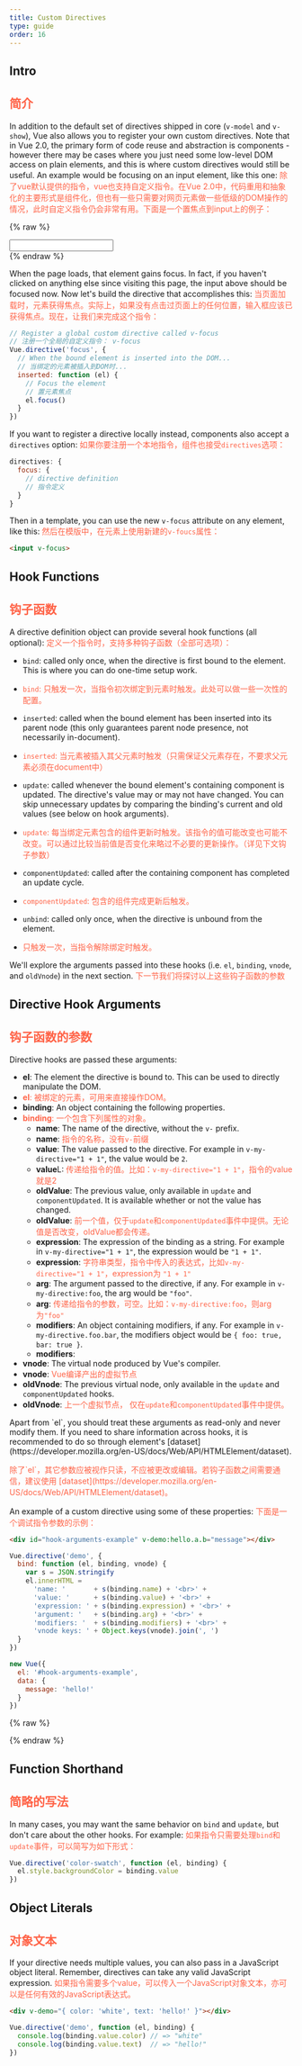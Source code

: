 ```yaml
---
title: Custom Directives
type: guide
order: 16
---
```


## Intro
## <font color="#FF6347">简介</font>

In addition to the default set of directives shipped in core (`v-model` and `v-show`), Vue also allows you to register your own custom directives. Note that in Vue 2.0, the primary form of code reuse and abstraction is components - however there may be cases where you just need some low-level DOM access on plain elements, and this is where custom directives would still be useful. An example would be focusing on an input element, like this one:
<font color="#FF6347">
除了vue默认提供的指令，vue也支持自定义指令。在Vue 2.0中，代码重用和抽象化的主要形式是组件化，但也有一些只需要对网页元素做一些低级的DOM操作的情况，此时自定义指令仍会非常有用。下面是一个置焦点到input上的例子：
</font>


{% raw %}
<div id="simplest-directive-example" class="demo">
  <input v-focus>
</div>
<script>
Vue.directive('focus', {
  inserted: function (el) {
    el.focus()
  }
})
new Vue({
  el: '#simplest-directive-example'
})
</script>
{% endraw %}

When the page loads, that element gains focus. In fact, if you haven't clicked on anything else since visiting this page, the input above should be focused now. Now let's build the directive that accomplishes this:
<font color="#FF6347">
当页面加载时，元素获得焦点。实际上，如果没有点击过页面上的任何位置，输入框应该已获得焦点。现在，让我们来完成这个指令：
</font>

``` js
// Register a global custom directive called v-focus
// 注册一个全局的自定义指令： v-focus
Vue.directive('focus', {
  // When the bound element is inserted into the DOM...
  // 当绑定的元素被插入到DOM时...
  inserted: function (el) {
    // Focus the element
    // 置元素焦点
    el.focus()
  }
})
```

If you want to register a directive locally instead, components also accept a `directives` option:
<font color="#FF6347">
如果你要注册一个本地指令，组件也接受`directives`选项：
</font>

``` js
directives: {
  focus: {
    // directive definition
    // 指令定义
  }
}
```

Then in a template, you can use the new `v-focus` attribute on any element, like this:
<font color="#FF6347">
然后在模版中，在元素上使用新建的`v-foucs`属性：
</font>

``` html
<input v-focus>
```

## Hook Functions
## <font color="#FF6347">钩子函数</font>

A directive definition object can provide several hook functions (all optional):
<font color="#FF6347">
定义一个指令时，支持多种钩子函数（全部可选项）：
</font>

- `bind`: called only once, when the directive is first bound to the element. This is where you can do one-time setup work.
- <font color="#FF6347">`bind`: 只触发一次，当指令初次绑定到元素时触发。此处可以做一些一次性的配置。</font>

- `inserted`: called when the bound element has been inserted into its parent node (this only guarantees parent node presence, not necessarily in-document).
- <font color="#FF6347">`inserted`: 当元素被插入其父元素时触发（只需保证父元素存在，不要求父元素必须在document中）</font>

- `update`: called whenever the bound element's containing component is updated. The directive's value may or may not have changed. You can skip unnecessary updates by comparing the binding's current and old values (see below on hook arguments).
- <font color="#FF6347">`update`: 每当绑定元素包含的组件更新时触发。该指令的值可能改变也可能不改变。可以通过比较当前值是否变化来略过不必要的更新操作。（详见下文钩子参数）</font>

- `componentUpdated`: called after the containing component has completed an update cycle.
- <font color="#FF6347">`componentUpdated`: 包含的组件完成更新后触发。</font>

- `unbind`: called only once, when the directive is unbound from the element.
- <font color="#FF6347">只触发一次，当指令解除绑定时触发。</font>

We'll explore the arguments passed into these hooks (i.e. `el`, `binding`, `vnode`, and `oldVnode`) in the next section.
<font color="#FF6347">下一节我们将探讨以上这些钩子函数的参数</font>

## Directive Hook Arguments
## <font color="#FF6347">钩子函数的参数</font>

Directive hooks are passed these arguments:
<font color="#FF6347"></font>

- **el**: The element the directive is bound to. This can be used to directly manipulate the DOM.
- <font color="#FF6347">**el**: 被绑定的元素，可用来直接操作DOM。</font>
- **binding**: An object containing the following properties.
- <font color="#FF6347">**binding**: 一个包含下列属性的对象。</font>
  - **name**: The name of the directive, without the `v-` prefix.
  - **name**: <font color=#FF6347>指令的名称，没有`v-`前缀</font>
  - **value**: The value passed to the directive. For example in `v-my-directive="1 + 1"`, the value would be `2`.
  - **value**L: <font color="#FF6347">传递给指令的值。比如：`v-my-directive="1 + 1"`，指令的value就是2</font>
  - **oldValue**: The previous value, only available in `update` and `componentUpdated`. It is available whether or not the value has changed.
  - **oldValue**: <font color="#FF6347">前一个值，仅于`update`和`componentUpdated`事件中提供。无论值是否改变，oldValue都会传递。</font>
  - **expression**: The expression of the binding as a string. For example in `v-my-directive="1 + 1"`, the expression would be `"1 + 1"`.
  - **expression**: <font color="#FF6347">字符串类型，指令中传入的表达式，比如`v-my-directive="1 + 1"`，expression为 `"1 + 1"`</font>
  - **arg**: The argument passed to the directive, if any. For example in `v-my-directive:foo`, the arg would be `"foo"`.
  - **arg**: <font color="#FF6347">传递给指令的参数，可空。比如：`v-my-directive:foo`，则arg为`"foo"`</font>
  - **modifiers**: An object containing modifiers, if any. For example in `v-my-directive.foo.bar`, the modifiers object would be `{ foo: true, bar: true }`.
  - **modifiers**: <font color="#FF6347"></font>
- **vnode**: The virtual node produced by Vue's compiler.<!--See the [VNode API]([!!TODO: Add link to the VNode API doc when it exists]) for full details.-->
- **vnode**: <font color="#FF6347">Vue编译产出的虚拟节点</font>
- **oldVnode**: The previous virtual node, only available in the `update` and `componentUpdated` hooks.
- **oldVnode**: <font color="#FF6347">上一个虚拟节点， 仅在`update`和`componentUpdated`事件中提供。</font>

<p class="tip">Apart from `el`, you should treat these arguments as read-only and never modify them. If you need to share information across hooks, it is recommended to do so through element's [dataset](https://developer.mozilla.org/en-US/docs/Web/API/HTMLElement/dataset).</p>
<font color="#FF6347">
<p class="tip">除了`el`，其它参数应被视作只读，不应被更改或编辑。若钩子函数之间需要通信，建议使用 [dataset](https://developer.mozilla.org/en-US/docs/Web/API/HTMLElement/dataset)。</p>
</font>

An example of a custom directive using some of these properties:
<font color="#FF6347">下面是一个调试指令参数的示例：</font>
``` html
<div id="hook-arguments-example" v-demo:hello.a.b="message"></div>
```

``` js
Vue.directive('demo', {
  bind: function (el, binding, vnode) {
    var s = JSON.stringify
    el.innerHTML =
      'name: '       + s(binding.name) + '<br>' +
      'value: '      + s(binding.value) + '<br>' +
      'expression: ' + s(binding.expression) + '<br>' +
      'argument: '   + s(binding.arg) + '<br>' +
      'modifiers: '  + s(binding.modifiers) + '<br>' +
      'vnode keys: ' + Object.keys(vnode).join(', ')
  }
})

new Vue({
  el: '#hook-arguments-example',
  data: {
    message: 'hello!'
  }
})
```

{% raw %}
<div id="hook-arguments-example" v-demo:hello.a.b="message" class="demo"></div>
<script>
Vue.directive('demo', {
  bind: function (el, binding, vnode) {
    var s = JSON.stringify
    el.innerHTML =
      'name: '       + s(binding.name) + '<br>' +
      'value: '      + s(binding.value) + '<br>' +
      'expression: ' + s(binding.expression) + '<br>' +
      'argument: '   + s(binding.arg) + '<br>' +
      'modifiers: '  + s(binding.modifiers) + '<br>' +
      'vnode keys: ' + Object.keys(vnode).join(', ')
  }
})
new Vue({
  el: '#hook-arguments-example',
  data: {
    message: 'hello!'
  }
})
</script>
{% endraw %}

## Function Shorthand
## <font color="#FF6347">简略的写法</font>

In many cases, you may want the same behavior on `bind` and `update`, but don't care about the other hooks. For example:
<font color="#FF6347">如果指令只需要处理`bind`和`update`事件，可以简写为如下形式：</font>

``` js
Vue.directive('color-swatch', function (el, binding) {
  el.style.backgroundColor = binding.value
})
```

## Object Literals
## <font color="#FF6347">对象文本</font>
If your directive needs multiple values, you can also pass in a JavaScript object literal. Remember, directives can take any valid JavaScript expression.
<font color="#FF6347">如果指令需要多个value，可以传入一个JavaScript对象文本，亦可以是任何有效的JavaScript表达式。</font>

``` html
<div v-demo="{ color: 'white', text: 'hello!' }"></div>
```

``` js
Vue.directive('demo', function (el, binding) {
  console.log(binding.value.color) // => "white"
  console.log(binding.value.text)  // => "hello!"
})
```
